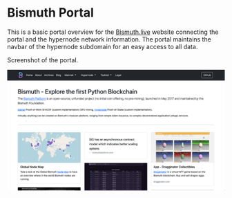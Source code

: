 # Bismuth Portal
This is a basic portal overview for the [Bismuth.live](https://bismuth.live) website connecting the portal and the hypernode network information. The portal maintains the navbar of the hypernode subdomain for an easy access to all data. 

Screenshot of the portal.

![Portal Screenshot](https://github.com/alias-bitsignal/portal/blob/master/assets/img/home.png)